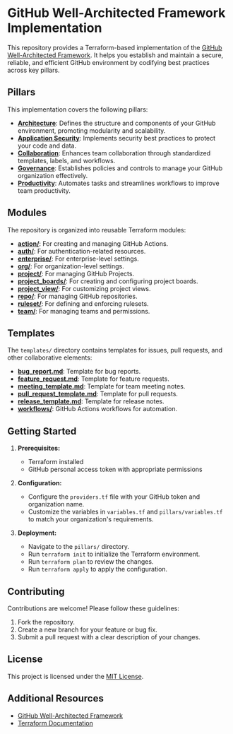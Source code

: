 # GitHub Well-Architected Framework Implementation

This repository provides a Terraform-based implementation of the [GitHub Well-Architected Framework](https://wellarchitected.github.com/). It helps you establish and maintain a secure, reliable, and efficient GitHub environment by codifying best practices across key pillars.

## Pillars

This implementation covers the following pillars:

- **[Architecture](pillars/architecture.tf)**: Defines the structure and components of your GitHub environment, promoting modularity and scalability.
- **[Application Security](pillars/appsec.tf)**: Implements security best practices to protect your code and data.
- **[Collaboration](pillars/collaboration.tf)**: Enhances team collaboration through standardized templates, labels, and workflows.
- **[Governance](pillars/governance.tf)**: Establishes policies and controls to manage your GitHub organization effectively.
- **[Productivity](pillars/productivity.tf)**: Automates tasks and streamlines workflows to improve team productivity.

## Modules

The repository is organized into reusable Terraform modules:

- **[action/](modules/action/)**: For creating and managing GitHub Actions.
- **[auth/](modules/auth/)**: For authentication-related resources.
- **[enterprise/](modules/enterprise/)**: For enterprise-level settings.
- **[org/](modules/org/)**: For organization-level settings.
- **[project/](modules/project/)**: For managing GitHub Projects.
- **[project_boards/](modules/project_boards/)**: For creating and configuring project boards.
- **[project_view/](modules/project_view/)**: For customizing project views.
- **[repo/](modules/repo/)**: For managing GitHub repositories.
- **[ruleset/](modules/ruleset/)**: For defining and enforcing rulesets.
- **[team/](modules/team/)**: For managing teams and permissions.

## Templates

The `templates/` directory contains templates for issues, pull requests, and other collaborative elements:

- **[bug_report.md](templates/bug_report.md)**: Template for bug reports.
- **[feature_request.md](templates/feature_request.md)**: Template for feature requests.
- **[meeting_template.md](templates/meeting_template.md)**: Template for team meeting notes.
- **[pull_request_template.md](templates/pull_request_template.md)**: Template for pull requests.
- **[release_template.md](templates/release_template.md)**: Template for release notes.
- **[workflows/](templates/workflows/)**: GitHub Actions workflows for automation.

## Getting Started

1.  **Prerequisites:**
    -   Terraform installed
    -   GitHub personal access token with appropriate permissions

2.  **Configuration:**
    -   Configure the `providers.tf` file with your GitHub token and organization name.
    -   Customize the variables in `variables.tf` and `pillars/variables.tf` to match your organization's requirements.

3.  **Deployment:**
    -   Navigate to the `pillars/` directory.
    -   Run `terraform init` to initialize the Terraform environment.
    -   Run `terraform plan` to review the changes.
    -   Run `terraform apply` to apply the configuration.

## Contributing

Contributions are welcome! Please follow these guidelines:

1.  Fork the repository.
2.  Create a new branch for your feature or bug fix.
3.  Submit a pull request with a clear description of your changes.

## License

This project is licensed under the [MIT License](LICENSE).

## Additional Resources

-   [GitHub Well-Architected Framework](https://wellarchitected.github.com/)
-   [Terraform Documentation](https://www.terraform.io/docs/)
